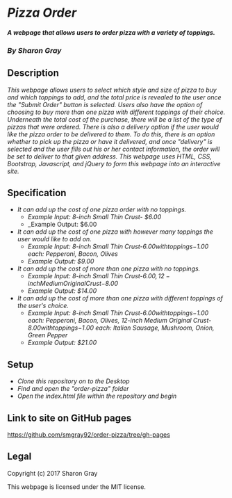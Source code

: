 # _Pizza Order_
#### _A webpage that allows users to order pizza with a variety of toppings._
### _By **Sharon Gray**_
## Description
_This webpage allows users to select which style and size of pizza to buy and which toppings to add, and the total price is revealed to the user once the "Submit Order" button is selected. Users also have the option of choosing to buy more than one pizza with different toppings of their choice. Underneath the total cost of the purchase, there will be a list of the type of pizzas that were ordered. There is also a delivery option if the user would like the pizza order to be delivered to them. To do this, there is an option whether to pick up the pizza or have it delivered, and once "delivery" is selected and the user fills out his or her contact information, the order will be set to deliver to that given address. This webpage uses HTML, CSS, Bootstrap, Javascript, and jQuery to form this webpage into an interactive site._
## Specification
* _It can add up the cost of one pizza order with no toppings._
  * _Example Input: 8-inch Small Thin Crust- $6.00_
  * _Example Output: $6.00
* _It can add up the cost of one pizza with however many toppings the user would like to add on._
  * _Example Input: 8-inch Small Thin Crust-$6.00 with toppings-$1.00 each: Pepperoni, Bacon, Olives_
  * _Example Output: $9.00_
* _It can add up the cost of more than one pizza with no toppings._
  * _Example Input: 8-inch Small Thin Crust-$6.00, 12-inch Medium Original Crust-$8.00_
  * _Example Output: $14.00_
* _It can add up the cost of more than one pizza with different toppings of the user's choice._
  * _Example Input: 8-inch Small Thin Crust-$6.00 with toppings-$1.00 each: Pepperoni, Bacon, Olives, 12-inch Medium Original Crust-$8.00 with toppings-$1.00 each: Italian Sausage, Mushroom, Onion, Green Pepper_
  * _Example Output: $21.00_
## Setup
* _Clone this repository on to the Desktop_
* _Find and open the "order-pizza" folder_
* _Open the index.html file within the repository and begin_
## Link to site on GitHub pages
https://github.com/smgray92/order-pizza/tree/gh-pages
## Legal
Copyright (c) 2017 Sharon Gray

This webpage is licensed under the MIT license.
